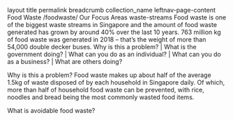 layout	title	permalink	breadcrumb	collection_name
leftnav-page-content
Food Waste
/foodwaste/
Our Focus Areas
waste-streams
Food waste is one of the biggest waste streams in Singapore and the amount of food waste generated has grown by around 40% over the last 10 years. 763 million kg of food waste was generated in 2018 – that’s the weight of more than 54,000 double decker buses.
Why is this a problem? | What is the government doing? | What can you do as an individual? | What can you do as a business? | What are others doing?


Why is this a problem?
Food waste makes up about half of the average 1.5kg of waste disposed of by each household in Singapore daily. Of which, more than half of household food waste can be prevented, with rice, noodles and bread being the most commonly wasted food items.

What is avoidable food waste?
